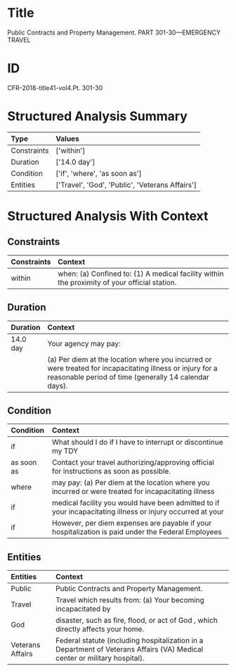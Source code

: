 # Title

 Public Contracts and Property Management. PART 301-30—EMERGENCY TRAVEL


# ID

 CFR-2018-title41-vol4.Pt. 301-30


# Structured Analysis Summary

| Type        | Values                                          |
|:------------|:------------------------------------------------|
| Constraints | ['within']                                      |
| Duration    | ['14.0 day']                                    |
| Condition   | ['if', 'where', 'as soon as']                   |
| Entities    | ['Travel', 'God', 'Public', 'Veterans Affairs'] |


# Structured Analysis With Context

 


## Constraints

| Constraints   | Context                                                                                       |
|:--------------|:----------------------------------------------------------------------------------------------|
| within        | when: (a) Confined to: (1) A medical facility within  the proximity of your official station. |


## Duration

| Duration   | Context                                                                                                                                                                          |
|:-----------|:---------------------------------------------------------------------------------------------------------------------------------------------------------------------------------|
| 14.0 day   | Your agency may pay:                                                                                                                                                             |
|            |               (a) Per diem at the location where you incurred or were treated for incapacitating illness or injury for a reasonable period of time (generally 14 calendar days). |


## Condition

| Condition   | Context                                                                                                    |
|:------------|:-----------------------------------------------------------------------------------------------------------|
| if          | What should I do  if I have to interrupt or discontinue my TDY                                             |
| as soon as  | Contact your travel authorizing/approving official for instructions  as soon as  possible.                 |
| where       | may pay: (a) Per diem at the location where you incurred or were treated for incapacitating illness        |
| if          | medical facility you would have been admitted to if your incapacitating illness or injury occurred at your |
| if          | However, per diem expenses are payable  if your hospitalization is paid under the Federal Employees        |


## Entities

| Entities         | Context                                                                                                                    |
|:-----------------|:---------------------------------------------------------------------------------------------------------------------------|
| Public           | Public  Contracts and Property Management.                                                                                 |
| Travel           | Travel which results from: (a) Your becoming incapacitated by                                                              |
| God              | disaster, such as fire, flood, or act of God , which directly affects your home.                                           |
| Veterans Affairs | Federal statute (including hospitalization in a Department of Veterans Affairs  (VA) Medical center or military hospital). |



